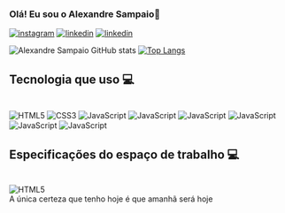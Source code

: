 ### Olá! Eu sou o Alexandre Sampaio👋

[![instagram](https://img.shields.io/badge/Instagram-E4405F?style=for-the-badge&logo=instagram&logoColor=black)](https://www.instagram.com/iamnobodyalg12/)
[![linkedin](https://img.shields.io/badge/LinkedIn-0077B5?style=for-the-badge&logo=linkedin&logoColor=white)](https://www.linkedin.com/in/alexandre-sampaio-57599431a/)
[![linkedin](https://img.shields.io/badge/Portfolio-255E63?style=for-the-badge&logo=About.me&logoColor=white)](https://www.linkedin.com/in/alexandre-sampaio-57599431a/)


![Alexandre Sampaio  GitHub stats](https://github-readme-stats.vercel.app/api?username=NobodyAlexandre13&show_icons=true&bg_color=00000000)
[![Top Langs](https://github-readme-stats.vercel.app/api/top-langs/?username=NobodyAlexandre13&layout=donut)](https://github.com/NobodyAlexandre13/github-readme-stats)

### <h2>Tecnologia que uso 💻</h2>

<div style="display: inline-block"><br>
  <img align="center" alt="HTML5" src="https://img.shields.io/badge/HTML5-E34F26?style=for-the-badge&logo=html5&logoColor=white" />
  <img align="center" alt="CSS3" src="https://img.shields.io/badge/CSS3-1572B6?style=for-the-badge&logo=css3&logoColor=white" />
  <img align="center" alt="JavaScript" src="https://img.shields.io/badge/JavaScript-F7DF1E?style=for-the-badge&logo=javascript&logoColor=white" />
    <img align="center" alt="JavaScript" src="https://img.shields.io/badge/PHP-777BB4?style=for-the-badge&logo=php&logoColor=white" />
    <img align="center" alt="JavaScript" src="https://img.shields.io/badge/Expo-1B1F23?style=for-the-badge&logo=expo&logoColor=white" />
    <img align="center" alt="JavaScript" src="https://img.shields.io/badge/React_Native-20232A?style=for-the-badge&logo=react&logoColor=61DAFB" />
  <img align="center" alt="JavaScript" src="https://img.shields.io/badge/MySQL-005C84?style=for-the-badge&logo=mysql&logoColor=white" />
  <img align="center" alt="JavaScript" src="https://img.shields.io/badge/Sqlite-003B57?style=for-the-badge&logo=sqlite&logoColor=white" />
</div><br>

  ### <h2>Especificações do espaço de trabalho 💻</h2>
<div style="display: inline-block"><br>
<img align="center" alt="HTML5" src="https://img.shields.io/badge/hp%20laptop-0096D6?style=for-the-badge&logo=hp&logoColor=white" />
</div><br>
A única certeza que tenho hoje é que amanhã será hoje


